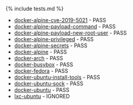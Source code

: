 {% include tests.md %}
- [docker-alpine-cve-2019-5021](docker-alpine-cve-2019-5021.html) - PASS
- [docker-alpine-payload-command](docker-alpine-payload-command.html) - PASS
- [docker-alpine-payload-new-root-user](docker-alpine-payload-new-root-user.html) - PASS
- [docker-alpine-privileged](docker-alpine-privileged.html) - PASS
- [docker-alpine-secrets](docker-alpine-secrets.html) - PASS
- [docker-alpine](docker-alpine.html) - PASS
- [docker-arch](docker-arch.html) - PASS
- [docker-busybox](docker-busybox.html) - PASS
- [docker-fedora](docker-fedora.html) - PASS
- [docker-ubuntu-install-tools](docker-ubuntu-install-tools.html) - PASS
- [docker-ubuntu-sock](docker-ubuntu-sock.html) - PASS
- [docker-ubuntu](docker-ubuntu.html) - PASS
- [lxc-ubuntu](lxc-ubuntu.html) - IGNORED
